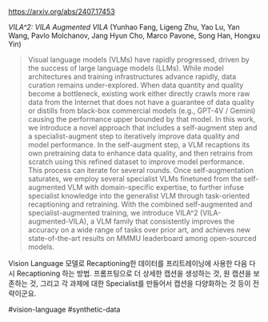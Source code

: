 https://arxiv.org/abs/2407.17453

*VILA^2: VILA Augmented VILA* (Yunhao Fang, Ligeng Zhu, Yao Lu, Yan Wang, Pavlo Molchanov, Jang Hyun Cho, Marco Pavone, Song Han, Hongxu Yin)

> Visual language models (VLMs) have rapidly progressed, driven by the success of large language models (LLMs). While model architectures and training infrastructures advance rapidly, data curation remains under-explored. When data quantity and quality become a bottleneck, existing work either directly crawls more raw data from the Internet that does not have a guarantee of data quality or distills from black-box commercial models (e.g., GPT-4V / Gemini) causing the performance upper bounded by that model. In this work, we introduce a novel approach that includes a self-augment step and a specialist-augment step to iteratively improve data quality and model performance. In the self-augment step, a VLM recaptions its own pretraining data to enhance data quality, and then retrains from scratch using this refined dataset to improve model performance. This process can iterate for several rounds. Once self-augmentation saturates, we employ several specialist VLMs finetuned from the self-augmented VLM with domain-specific expertise, to further infuse specialist knowledge into the generalist VLM through task-oriented recaptioning and retraining. With the combined self-augmented and specialist-augmented training, we introduce VILA^2 (VILA-augmented-VILA), a VLM family that consistently improves the accuracy on a wide range of tasks over prior art, and achieves new state-of-the-art results on MMMU leaderboard among open-sourced models.

Vision Language 모델로 Recaptioning한 데이터를 프리트레이닝에 사용한 다음 다시 Recaptioning 하는 방법. 프롬프팅으로 더 상세한 캡션을 생성하는 것, 원 캡션을 보존하는 것, 그리고 각 과제에 대한 Specialist를 만들어서 캡션을 다양화하는 것 등이 전략이군요.

#vision-language #synthetic-data 